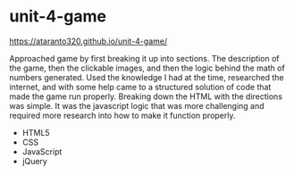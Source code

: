 # unit-4-game

https://ataranto320.github.io/unit-4-game/

Approached game by first breaking it up into sections. The description of the game, then the clickable images, and then the logic behind the math of numbers generated. Used the knowledge I had at the time, researched the internet, and with some help came to a structured solution of code that made the game run properly. Breaking down the HTML with the directions was simple. It was the javascript logic that was more challenging and required more research into how to make it function properly.

- HTML5
- CSS
- JavaScript
- jQuery
